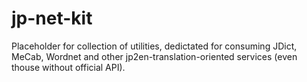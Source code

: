 jp-net-kit
==========

Placeholder for collection of utilities, dedictated for consuming JDict, MeCab, Wordnet and other jp2en-translation-oriented services (even thouse without official API).